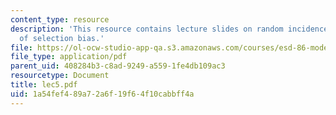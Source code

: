 ```yaml
---
content_type: resource
description: 'This resource contains lecture slides on random incidence: a major source
  of selection bias.'
file: https://ol-ocw-studio-app-qa.s3.amazonaws.com/courses/esd-86-models-data-and-inference-for-socio-technical-systems-spring-2007/1a54fef489a72a6f19f64f10cabbff4a_lec5.pdf
file_type: application/pdf
parent_uid: 408284b3-c8ad-9249-a559-1fe4db109ac3
resourcetype: Document
title: lec5.pdf
uid: 1a54fef4-89a7-2a6f-19f6-4f10cabbff4a
---
```


